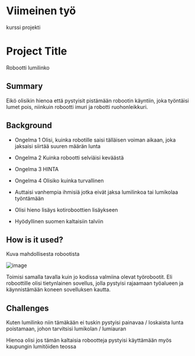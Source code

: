 # Viimeinen työ
kurssi projekti
<!-- This is the markdown template for the final project of the Building AI course, 
created by Reaktor Innovations and University of Helsinki. 
Copy the template, paste it to your GitHub README and edit! -->

# Project Title

Robootti lumilinko

## Summary

 Eikö olisikin hienoa että pystyisit pistämään robootin käyntiin, joka työntäisi lumet pois, niinkuin robootti imuri ja robotti ruohonleikkuri. 



## Background

* Ongelma 1 Olisi, kuinka robotille saisi tälläisen voiman aikaan, joka jaksaisi siirtää suuren määrän lunta
* Ongelma 2 Kuinka robootti selviäisi keväästä
* Ongelma 3 HINTA
* Ongelma 4 Olisiko kuinka turvallinen

* Auttaisi vanhempia ihmisiä jotka eivät jaksa lumilinkoa tai lumikolaa työntämään 
* Olisi hieno lisäys kotiroboottien lisäykseen
* Hyödyllinen suomen kaltaisiin talviin



## How is it used?

Kuva mahdollisesta robootista


![image](https://user-images.githubusercontent.com/119678278/206471429-3a456cca-995b-4789-9d09-f2c3bc47f079.png)

Toimisi samalla tavalla kuin jo kodissa valmiina olevat työrobootit. Eli roboottille olisi tietynlainen sovellus, jolla pystyisi rajaamaan työalueen ja käynnistämään koneen sovelluksen kautta.


## Challenges

Kuten lumilinko niin tämäkään ei tuskin pystyisi painavaa / loskaista lunta poistamaan, johon tarvitsisi lumikolan / lumiauran


Hienoa olisi jos tämän kaltaisia robootteja pystyisi käyttämään myös kaupungin lumitöiden teossa

